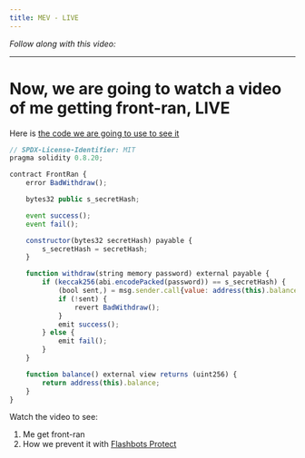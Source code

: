 ```yaml
---
title: MEV - LIVE
---
```


_Follow along with this video:_

<!-- TODO -->


---

# Now, we are going to watch a video of me getting front-ran, LIVE

Here is [the code we are going to use to see it](https://github.com/Cyfrin/sc-exploits-minimized/blob/main/src/MEV/Frontran.sol)

```javascript
// SPDX-License-Identifier: MIT
pragma solidity 0.8.20;

contract FrontRan {
    error BadWithdraw();

    bytes32 public s_secretHash;

    event success();
    event fail();

    constructor(bytes32 secretHash) payable {
        s_secretHash = secretHash;
    }

    function withdraw(string memory password) external payable {
        if (keccak256(abi.encodePacked(password)) == s_secretHash) {
            (bool sent,) = msg.sender.call{value: address(this).balance}("");
            if (!sent) {
                revert BadWithdraw();
            }
            emit success();
        } else {
            emit fail();
        }
    }

    function balance() external view returns (uint256) {
        return address(this).balance;
    }
}
```

Watch the video to see:
1. Me get front-ran
2. How we prevent it with [Flashbots Protect](https://docs.flashbots.net/flashbots-protect/overview)
